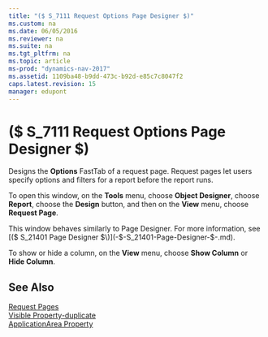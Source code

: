 ```yaml
---
title: "($ S_7111 Request Options Page Designer $)"
ms.custom: na
ms.date: 06/05/2016
ms.reviewer: na
ms.suite: na
ms.tgt_pltfrm: na
ms.topic: article
ms-prod: "dynamics-nav-2017"
ms.assetid: 1109ba48-b9dd-473c-b92d-e85c7c8047f2
caps.latest.revision: 15
manager: edupont
---
```

# ($ S_7111 Request Options Page Designer $)
Designs the **Options** FastTab of a request page. Request pages let users specify options and filters for a report before the report runs.  

 To open this window, on the **Tools** menu, choose **Object Designer**, choose **Report**, choose the **Design** button, and then on the **View** menu, choose **Request Page**.  

 This window behaves similarly to Page Designer. For more information, see [\($ S\_21401 Page Designer $\)](-$-S_21401-Page-Designer-$-.md).  

 To show or hide a column, on the **View** menu, choose **Show Column** or **Hide Column**.  

## See Also  
 [Request Pages](../Request-Pages.md)   
 [Visible Property-duplicate](../Visible-Property-duplicate.md)   
 [ApplicationArea Property](../ApplicationArea-Property.md)

